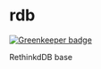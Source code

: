 # rdb

[![Greenkeeper badge](https://badges.greenkeeper.io/chasm/rdb.svg)](https://greenkeeper.io/)

RethinkdDB base
